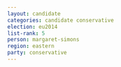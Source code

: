 ```yaml
---
layout: candidate
categories: candidate conservative
election: eu2014
list-rank: 5
person: margaret-simons
region: eastern
party: conservative
---
```

